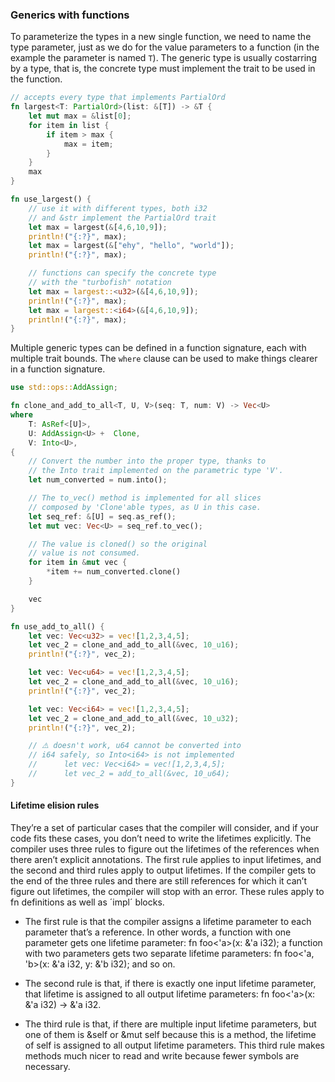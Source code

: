 
### Generics with functions 

To parameterize the types in a new single function, we need to name the type parameter, just
as we do for the value parameters to a function (in the example the parameter is named `T`).
The generic type is usually costarring by a type, that is, the concrete type must implement
the trait to be used in the function.

```rust
// accepts every type that implements PartialOrd
fn largest<T: PartialOrd>(list: &[T]) -> &T {
    let mut max = &list[0];
    for item in list {
        if item > max {
            max = item;
        }
    }
    max
}

fn use_largest() {
    // use it with different types, both i32 
    // and &str implement the PartialOrd trait
    let max = largest(&[4,6,10,9]);
    println!("{:?}", max);
    let max = largest(&["ehy", "hello", "world"]);
    println!("{:?}", max);

    // functions can specify the concrete type
    // with the "turbofish" notation 
    let max = largest::<u32>(&[4,6,10,9]);
    println!("{:?}", max);
    let max = largest::<i64>(&[4,6,10,9]);
    println!("{:?}", max);
}
```

Multiple generic types can be defined in a function signature, each with multiple trait 
bounds. The `where` clause can be used to make things clearer in a function signature.

```rust
use std::ops::AddAssign;

fn clone_and_add_to_all<T, U, V>(seq: T, num: V) -> Vec<U>
where
    T: AsRef<[U]>,
    U: AddAssign<U> +  Clone,
    V: Into<U>,
{
    // Convert the number into the proper type, thanks to
    // the Into trait implemented on the parametric type 'V'.
    let num_converted = num.into();

    // The to_vec() method is implemented for all slices
    // composed by 'Clone'able types, as U in this case.
    let seq_ref: &[U] = seq.as_ref();
    let mut vec: Vec<U> = seq_ref.to_vec();

    // The value is cloned() so the original
    // value is not consumed.
    for item in &mut vec {
        *item += num_converted.clone()
    }

    vec
}

fn use_add_to_all() {
    let vec: Vec<u32> = vec![1,2,3,4,5];
    let vec_2 = clone_and_add_to_all(&vec, 10_u16);
    println!("{:?}", vec_2);

    let vec: Vec<u64> = vec![1,2,3,4,5];
    let vec_2 = clone_and_add_to_all(&vec, 10_u16);
    println!("{:?}", vec_2);

    let vec: Vec<i64> = vec![1,2,3,4,5];
    let vec_2 = clone_and_add_to_all(&vec, 10_u32);
    println!("{:?}", vec_2);

    // ⚠️ doesn't work, u64 cannot be converted into
    // i64 safely, so Into<i64> is not implemented
    //      let vec: Vec<i64> = vec![1,2,3,4,5];
    //      let vec_2 = add_to_all(&vec, 10_u64);
}
```


#### Lifetime elision rules

They’re a set of particular cases that the compiler will consider, and if your code fits 
these cases, you don’t need to write the lifetimes explicitly. The compiler uses three rules 
to figure out the lifetimes of the references when there aren’t explicit annotations. The 
first rule applies to input lifetimes, and the second and third rules apply to output lifetimes. 
If the compiler gets to the end of the three rules and there are still references for which it 
can’t figure out lifetimes, the compiler will stop with an error. These rules apply to fn 
definitions as well as ´impl´ blocks.
 
- The first rule is that the compiler assigns a lifetime parameter to each parameter that’s a reference. 
In other words, a function with one parameter gets one lifetime parameter: fn foo<'a>(x: &'a i32); a 
function with two parameters gets two separate lifetime parameters: fn foo<'a, 'b>(x: &'a i32, y: &'b i32); 
and so on.

- The second rule is that, if there is exactly one input lifetime parameter, that lifetime is assigned 
to all output lifetime parameters: fn foo<'a>(x: &'a i32) -> &'a i32.

- The third rule is that, if there are multiple input lifetime parameters, but one of them is &self or 
&mut self because this is a method, the lifetime of self is assigned to all output lifetime parameters.
This third rule makes methods much nicer to read and write because fewer symbols are necessary.
